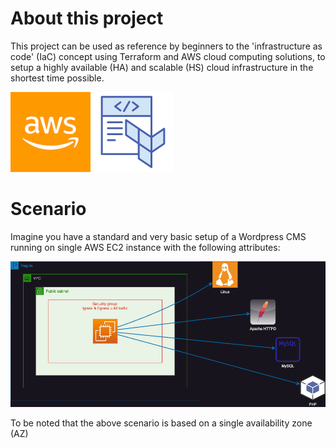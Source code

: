 
# About this project

This project can be used as reference by beginners to the 'infrastructure as code' (IaC) concept using Terraform and AWS cloud computing solutions, to setup a highly available (HA) and scalable (HS) cloud infrastructure in the shortest time possible.

![AWS](img/aws-ico.png) ![Terraform](img/terraform-ico.png)


# Scenario

Imagine you have a standard and very basic setup of a Wordpress CMS running on single AWS EC2 instance with the following attributes:

![Current Setup](img/schema-01-Actual-setup-drk.png)

To be noted that the above scenario is based on a single availability zone (AZ)